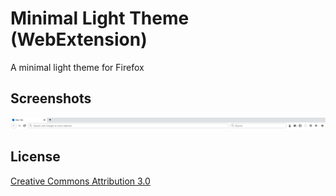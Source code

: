 # Minimal Light Theme (WebExtension)

A minimal light theme for Firefox

## Screenshots

![Screenshot](screenshots/screenshot.png)

## License

[Creative Commons Attribution 3.0](https://creativecommons.org/licenses/by/3.0/)
